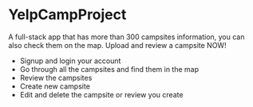 # YelpCampProject

A full-stack app that has more than 300 campsites information, you can also check them on the map. Upload and review a campsite NOW!

- Signup and login your account
- Go through all the campsites and find them in the map
- Review the campsites
- Create new campsite
- Edit and delete the campsite or review you create



